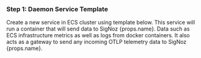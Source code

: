 ### Step 1: Daemon Service Template

<div>
    Create a new service in ECS cluster using template below. This service
    will run a container that will send data to SigNoz {props.name}. Data
    such as ECS infrastructure metrics as well as logs from docker containers.
    It also acts as a gateway to send any incoming OTLP telemetry data to
    SigNoz {props.name}.
</div>
<br/>